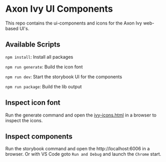 # Axon Ivy UI Components

This repo contains the ui-components and icons for the Axon Ivy web-based UI's.

## Available Scripts

`npm install`: Install all packages

`npm run generate`: Build the icon font

`npm run dev`: Start the storybook UI for the components

`npm run package`: Build the lib output

## Inspect icon font

Run the generate command and open the [ivy-icons.html](/packages/icons/src-gen/ivy-icons.html) in a browser to inspect the icons.

## Inspect components

Run the storybook command and open the http://localhost:6006 in a browser.
Or with VS Code goto `Run and Debug` and launch the `Chrome` start.

